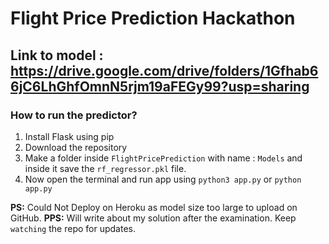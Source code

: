 # Flight Price Prediction Hackathon

## Link to model : https://drive.google.com/drive/folders/1Gfhab66jC6LhGhfOmnN5rjm19aFEGy99?usp=sharing

### How to run the predictor?
1. Install Flask using pip
2. Download the repository
3. Make a folder inside `FlightPricePrediction` with name : `Models` and inside it save the `rf_regressor.pkl` file.
4. Now open the terminal and run app using `python3 app.py` or `python app.py`


**PS:** Could Not Deploy on Heroku as model size too large to upload on GitHub.
**PPS:** Will write about my solution after the examination. Keep `watching` the repo for updates.

